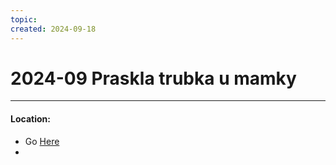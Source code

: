 ```yaml
---
topic: 
created: 2024-09-18
---
```


# 2024-09 Praskla trubka u mamky




___
#### Location:
- Go [Here](<file://///Users/martin/Library/CloudStorage/ProtonDrive-jsem@martintomes.net/20 Areas/22 House maintenace 🏡/22.02 Repairs/2024-09 Praskla trubka u mamky>)
- 